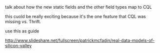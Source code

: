 talk about how the new static fields and the other field types map to CQL

this cuold be really exciting because it's the one feature that CQL was
missing vs. Thrift.

use this as guide

http://www.slideshare.net/fullscreen/patrickmcfadin/real-data-models-of-silicon-valley
